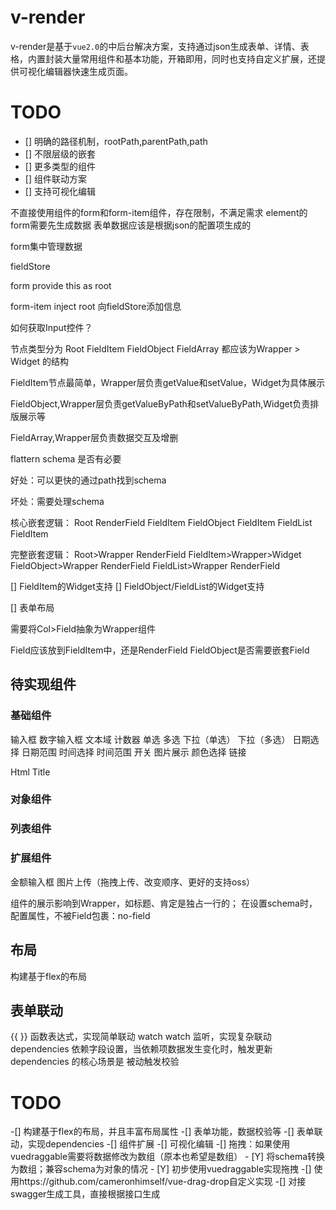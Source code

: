 # v-render

v-render是基于`vue2.0`的中后台解决方案，支持通过json生成表单、详情、表格，内置封装大量常用组件和基本功能，开箱即用，同时也支持自定义扩展，还提供可视化编辑器快速生成页面。

# TODO

- [] 明确的路径机制，rootPath,parentPath,path
- [] 不限层级的嵌套
- [] 更多类型的组件
- [] 组件联动方案
- [] 支持可视化编辑

不直接使用组件的form和form-item组件，存在限制，不满足需求
element的form需要先生成数据
表单数据应该是根据json的配置项生成的

form集中管理数据

fieldStore

form provide this as root

form-item inject root 向fieldStore添加信息

如何获取Input控件？


节点类型分为
Root
FieldItem
FieldObject
FieldArray
都应该为Wrapper > Widget 的结构

FieldItem节点最简单，Wrapper层负责getValue和setValue，Widget为具体展示

FieldObject,Wrapper层负责getValueByPath和setValueByPath,Widget负责排版展示等

FieldArray,Wrapper层负责数据交互及增删

flattern schema 是否有必要

好处：可以更快的通过path找到schema

坏处：需要处理schema

核心嵌套逻辑：
Root
  RenderField
    FieldItem
    FieldObject
      FieldItem
    FieldList
      FieldItem

完整嵌套逻辑：
Root>Wrapper
  RenderField
    FieldItem>Wrapper>Widget
    FieldObject>Wrapper
      RenderField
    FieldList>Wrapper
      RenderField

[] FieldItem的Widget支持
[] FieldObject/FieldList的Widget支持

[] 表单布局

需要将Col>Field抽象为Wrapper组件

Field应该放到FieldItem中，还是RenderField
FieldObject是否需要嵌套Field

## 待实现组件

### 基础组件
输入框
数字输入框
文本域
计数器
单选
多选
下拉（单选）
下拉（多选）
日期选择
日期范围
时间选择
时间范围
开关
图片展示
颜色选择
链接

Html
Title
### 对象组件

### 列表组件

### 扩展组件
金额输入框
图片上传（拖拽上传、改变顺序、更好的支持oss）



组件的展示影响到Wrapper，如标题、肯定是独占一行的；
在设置schema时，配置属性，不被Field包裹：no-field
## 布局

构建基于flex的布局

## 表单联动

{{ }} 函数表达式，实现简单联动
watch watch 监听，实现复杂联动
dependencies 依赖字段设置，当依赖项数据发生变化时，触发更新
  dependencies 的核心场景是 被动触发校验


# TODO

-[] 构建基于flex的布局，并且丰富布局属性
-[] 表单功能，数据校验等
-[] 表单联动，实现dependencies
-[] 组件扩展
-[] 可视化编辑
  -[] 拖拽：如果使用vuedraggable需要将数据修改为数组（原本也希望是数组）
    - [Y] 将schema转换为数组；兼容schema为对象的情况
    - [Y] 初步使用vuedraggable实现拖拽
  -[] 使用https://github.com/cameronhimself/vue-drag-drop自定义实现
-[] 对接swagger生成工具，直接根据接口生成